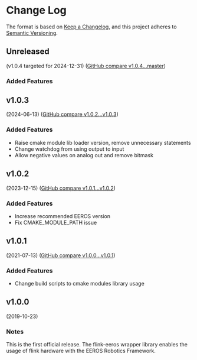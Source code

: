 # Change Log

The format is based on [Keep a Changelog](https://keepachangelog.com/en/1.0.0/),
and this project adheres to [Semantic Versioning](https://semver.org/spec/v2.0.0.html).


## Unreleased
(v1.0.4 targeted for 2024-12-31) ([GitHub compare v1.0.4...master](https://github.com/eeros-project/flink-eeros/compare/v1.0.4...master))

### Added Features


## v1.0.3
(2024-06-13) ([GitHub compare v1.0.2...v1.0.3](https://github.com/eeros-project/flink-eeros/compare/v1.0.2...v1.0.3))

### Added Features
* Raise cmake module lib loader version, remove unnecessary statements
* Change watchdog from using output to input
* Allow negative values on analog out and remove bitmask


## v1.0.2
(2023-12-15) ([GitHub compare v1.0.1...v1.0.2](https://github.com/eeros-project/flink-eeros/compare/v1.0.1...v1.0.2))

### Added Features
* Increase recommended EEROS version
* Fix CMAKE_MODULE_PATH issue


## v1.0.1
(2021-07-13) ([GitHub compare v1.0.0...v1.0.1](https://github.com/eeros-project/flink-eeros/compare/v1.0.0...v1.0.1))

### Added Features
* Change build scripts to cmake modules library usage


## v1.0.0
(2019-10-23)

### Notes
This is the first official release. The flink-eeros wrapper library enables
the usage of flink hardware with the EEROS Robotics Framework.

